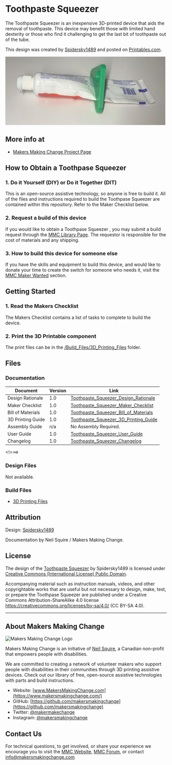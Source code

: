 # Toothpaste Squeezer
The Toothpaste Squeezer is an inexpensive 3D-printed device that aids the removal of toothpaste. This device may benefit those with limited hand dexterity or those who find it challenging to get the last bit of toothpaste out of the tube.

This design was created by [Spidersky1489](https://www.printables.com/social/54495-spidersky1489/about) and posted on [Printables.com](https://www.printables.com/model/26897-toothpaste-squeezer/files).

<img src="Photos/Toothpaste_Squeezer_Operation.jpg" width="500" alt="Picture of a green 3d printed toothpaste squeezer inserted midway along a tube of toothpaste.">

## More info at
- [Makers Making Change Project Page](https://makersmakingchange.com/project/toothpaste-squeezer/)


## How to Obtain a Toothpase Squeezer
### 1. Do it Yourself (DIY) or Do it Together (DIT)

This is an open-source assistive technology, so anyone is free to build it. All of the files and instructions required to build the Toothpase Squeezer are contained within this repository. Refer to the Maker Checklist below.

### 2. Request a build of this device

If you would like to obtain a Toothpase Squeezer , you may submit a build request through the [MMC Library Page](https://makersmakingchange.com/project/toothpaste-squeezer/). The requestor is responsible for the cost of materials and any shipping.

### 3. How to build this device for someone else

If you have the skills and equipment to build this device, and would like to donate your time to create the switch for someone who needs it, visit the [MMC Maker Wanted](https://makersmakingchange.com/maker-wanted/) section.


## Getting Started

### 1. Read the Makers Checklist

The Makers Checklist contains a list of tasks to complete to build the device.

### 2. Print the 3D Printable component

The print files can be in the [/Build_Files/3D_Printing_Files](/Build_Files/3D_Printing/) folder.


## Files
### Documentation
| Document             | Version | Link |
|----------------------|---------|------|
| Design Rationale     | 1.0     | [Toothpaste_Squeezer_Design_Rationale](/Documentation/Toothpaste_Squeezer__Design_Rationale_v1.0.pdf)     |
| Maker Checklist      | 1.0     | [Toothpaste_Squeezer_Maker_Checklist](/Documentation/Toothpaste_Squeezer__Maker_Checklist_v1.0.pdf)     |
| Bill of Materials    | 1.0     | [Toothpaste_Squeezer_Bill_of_Materials](/Documentation/Toothpaste_Squeezer__BOM_v1.0.xlsx)     |
| 3D Printing Guide    | 1.0     | [Toothpaste_Squeezer_3D_Printing_Guide](/Documentation/Toothpaste_Squeezer__3D_Printing_Guide_v1.0.pdf)     |
| Assembly Guide       | n/a     | No Assembly Required.     |
| User Guide           | 1.0     | [Toothpaste_Squeezer_User_Guide](/Documentation/Toothpaste_Squeezer__User_Guide_v1.0.pdf)    |
| Changelog            | 1.0     | [Toothpaste_Squeezer_Changelog](/Documentation/Toothpaste_Squeezer__Changelog_v1.0.pdf)     |

<!===>
### Design Files
Not available.

### Build Files
 - [3D Printing Files](/Build_Files/3D_Printing)

## Attribution
Design: [Spidersky1489](https://www.printables.com/social/54495-spidersky1489/about)

Documentation by Neil Squire / Makers Making Change.

## License
The design of the [Toothpaste Squeezer](https://www.printables.com/model/26897-toothpaste-squeezer) by Spidersky1489 is licensed under [Creative Commons (International License) Public Domain](http://creativecommons.org/publicdomain/zero/1.0/).

Accompanying material such as instruction manuals, videos, and other copyrightable works that are useful but not necessary to design, make, test, or prepare the Toothpase Squeezer are published under a Creative Commons Attribution-ShareAlike 4.0 license https://creativecommons.org/licenses/by-sa/4.0/ (CC BY-SA 4.0).


---

## About Makers Making Change
<img src="https://www.makersmakingchange.com/wp-content/uploads/logo/mmc_logo.svg" width="500" alt="Makers Making Change Logo">

Makers Making Change is an initiative of [Neil Squire](https://www.neilsquire.ca/), a Canadian non-profit that empowers people with disabilities.

We are committed to creating a network of volunteer makers who support people with disabilities in their communities through 3D printing assistive devices. Check out our library of free, open-source assistive technologies with parts and build instructions.

 - Website: [www.MakersMakingChange.com](https://www.makersmakingchange.com/)
 - GitHub: [https://github.com/makersmakingchange](https://github.com/makersmakingchange)
 - Twitter: [@makermakechange](https://twitter.com/makermakechange)
 - Instagram: [@makersmakingchange](https://www.instagram.com/makersmakingchange)



## Contact Us

For technical questions, to get involved, or share your experience we encourage you to visit the [MMC Website](https://www.makersmakingchange.com/), [MMC Forum](https://makersmakingchange.com/forum), or contact info@makersmakingchange.com
